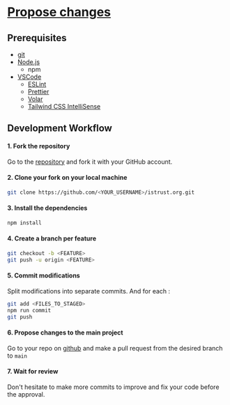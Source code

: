 # [Propose changes](https://github.com/Internet-Society-Belgium/istrust.org/wiki)

## Prerequisites

-   [git](https://git-scm.com/)
-   [Node.js](https://nodejs.org/en/)
    -   npm
-   [VSCode](https://code.visualstudio.com/)
    -   [ESLint](https://marketplace.visualstudio.com/items?itemName=dbaeumer.vscode-eslint)
    -   [Prettier](https://marketplace.visualstudio.com/items?itemName=esbenp.prettier-vscode)
    -   [Volar](https://marketplace.visualstudio.com/items?itemName=johnsoncodehk.volar)
    -   [Tailwind CSS IntelliSense](https://marketplace.visualstudio.com/items?itemName=bradlc.vscode-tailwindcss)

## Development Workflow

#### 1. Fork the repository

Go to the [repository](https://github.com/Internet-Society-Belgium/istrust.org) and fork it with your GitHub account.

#### 2. Clone your fork on your local machine

```bash
git clone https://github.com/<YOUR_USERNAME>/istrust.org.git
```

#### 3. Install the dependencies

```bash
npm install
```

#### 4. Create a branch per feature

```bash
git checkout -b <FEATURE>
git push -u origin <FEATURE>
```

#### 5. Commit modifications

Split modifications into separate commits. And for each :

```bash
git add <FILES_TO_STAGED>
npm run commit
git push
```

#### 6. Propose changes to the main project

Go to your repo on [github](https://github.com) and make a pull request from the desired branch to `main`

#### 7. Wait for review

Don't hesitate to make more commits to improve and fix your code before the approval.
